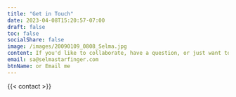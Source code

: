 ```yaml
---
title: "Get in Touch"
date: 2023-04-08T15:20:57-07:00
draft: false
toc: false
socialShare: false
image: /images/20090109_0808_Selma.jpg
content: If you'd like to collaborate, have a question, or just want to say hi, you can find me [@SelmaStarfinger](https://www.instagram.com/selmastarfinger/) on Instagram
email: sa@selmastarfinger.com
btnName: or Email me
---
```


{{< contact >}}
